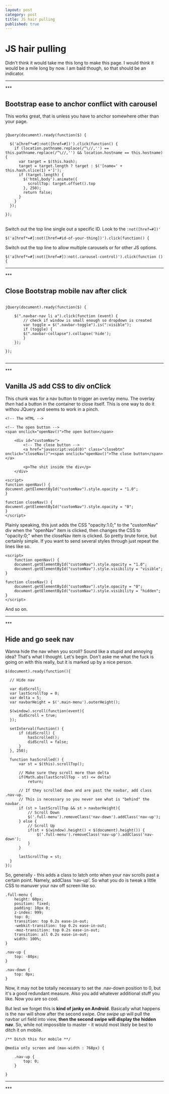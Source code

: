 ```yaml
---
layout: post
category: post
title: JS hair pulling
published: true
---
```


# JS hair pulling #

Didn't think it would take me this long to make this page. I would think it would be a mile long by now. I am bald though, so that should be an indicator.

<hr class="rule">
***

## Bootstrap ease to anchor conflict with carousel ##

This works great, that is unless you have to anchor somewhere other than your page.

<pre>
<code>
jQuery(document).ready(function($) {

  $('a[href*=#]:not([href=#])').click(function() {
    if (location.pathname.replace(/^\//,'') == this.pathname.replace(/^\//,'') && location.hostname == this.hostname) {
      var target = $(this.hash);
      target = target.length ? target : $('[name=' + this.hash.slice(1) +']');
      if (target.length) {
        $('html,body').animate({
          scrollTop: target.offset().top
        }, 250);
        return false;
      }
    }
  });

});
</code>
</pre>

Switch out the top line single out a specific ID. Look to the `:not([href=#])'`

    $('a[href*=#]:not([href=#id-of-your-thing])').click(function() {

Switch out the top line to allow multiple carousels or for other JS options.

    $('a[href*=#]:not([href=#]):not(.carousel-control)').click(function () {

<hr class="rule">
***

## Close Bootstrap mobile nav after click ##

<pre>
<code>
jQuery(document).ready(function($) {

	$(".navbar-nav li a").click(function (event) {
    	// check if window is small enough so dropdown is created
    	var toggle = $(".navbar-toggle").is(":visible");
    	if (toggle) {
      	$(".navbar-collapse").collapse('hide');
    	}
  	});

});
</code>
</pre>

<hr class="rule">
***

## Vanilla JS add CSS to div onClick ##

This chunk was for a nav button to trigger an overlay menu. The overlay *then* had a button in the container to close itself. This is one way to do it withou JQuery and seems to work in a pinch.


	<!-- The HTML -->

	<!-- The open button -->
	<span onclick="openNav()">The open button</span>
    
    	<div id="customNav">
    		<!-- The close button -->
			<a href="javascript:void(0)" class="closebtn" onclick="closeNav()"><span onclick="openNav()">The close button</span></a>
    
    		<p>The shit inside the div</p>
    	</div>

	<script>
	function openNav() {
	document.getElementById("customNav").style.opacity = "1.0";
	}

	function closeNav() {
	document.getElementById("customNav").style.opacity = "0";
	}
	</script>

Plainly speaking, this just adds the CSS "opacity:1.0;" to the "customNav" div when the "openNav" item is clicked, then changes the CSS to "opacity:0;" when the closeNav item is clicked. So pretty brute force, but certainly simple. If you want to send several styles through just repeat the lines like so.

	<script>
		function openNav() {
		document.getElementById("customNav").style.opacity = "1.0";
		document.getElementById("customNav").style.visibility = "visible";
	}

	function closeNav() {
		document.getElementById("customNav").style.opacity = "0";
		document.getElementById("customNav").style.visibility = "hidden";
	}
	</script>

And so on.

<hr class="rule">
***

## Hide and go seek nav ##

Wanna hide the nav when you scroll? Sound like a stupid and annoying idea? That's what I thought. Let's begin. Don't aske me what the fuck is going on with this really, but it is marked up by a nice person.

	$(document).ready(function(){

      // Hide nav

      var didScroll;
      var lastScrollTop = 0;
      var delta = 5;
      var navbarHeight = $('.main-menu').outerHeight();

      $(window).scroll(function(event){
          didScroll = true;
      });
	  
      setInterval(function() {
          if (didScroll) {
              hasScrolled();
              didScroll = false;
          }
      }, 250);

      function hasScrolled() {
          var st = $(this).scrollTop();

          // Make sure they scroll more than delta
          if(Math.abs(lastScrollTop - st) <= delta)
              return;

          // If they scrolled down and are past the navbar, add class .nav-up.
          // This is necessary so you never see what is "behind" the navbar.
          if (st > lastScrollTop && st > navbarHeight){
              // Scroll Down
              $('.full-menu').removeClass('nav-down').addClass('nav-up');
          } else {
              // Scroll Up
              if(st + $(window).height() < $(document).height()) {
                  $('.full-menu').removeClass('nav-up').addClass('nav-down');
              }
          }

          lastScrollTop = st;
      }
	});

So, generally - this adds a class to latch onto when your nav scrolls past a certain point. Namely, addClass 'nav-up'. So what you do is tweak a little CSS to manuver your nav off screen like so.

	
  	.full-menu {
  		height: 60px;
  		position: fixed;
  		padding: 10px 0;
  		z-index: 999;
  		top: 0;
  		transition: top 0.2s ease-in-out;
  		-webkit-transition: top 0.2s ease-in-out;
  		-moz-transition: top 0.2s ease-in-out;
  		transition: all 0.2s ease-in-out;
  		width: 100%;
	}

	.nav-up {
  		top: -80px;
	}
    
    .nav-down {
  		top: 0px;
	}

    
Now, it may not be totally necessary to set the .nav-down position to 0, but it's a good redundant measure. Also you add whatever additional stuff you like. Now you are so cool.

But lest we forget this is **kind of janky on Android**. Basically what happens is the nav will show after the second swipe. *One swipe up* will pull the navbar url field into view, **then the second swipe will display the hidden nav**. So, while not impossible to master - it would most likely be best to ditch it on mobile.

	/** Ditch this for mobile **/
    
	@media only screen and (max-width : 768px) {
    
    	.nav-up {
  			top: 0;
		}

	}
 
<hr class="rule">
***
